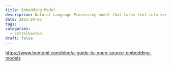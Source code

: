 ```yaml
---
title: Embedding Model
description: Natural Language Processing model that turns text into vector space that captures its meaning and allows for easy comparison between text
date: 2025-04-03
tags: 
categories:
  - zettelkasten
draft: false
---
```


https://www.bentoml.com/blog/a-guide-to-open-source-embedding-models